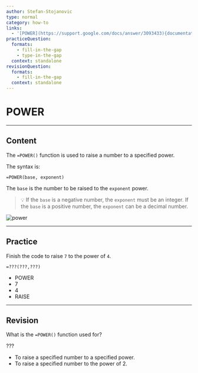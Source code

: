 ```yaml
---
author: Stefan-Stojanovic
type: normal
category: how-to
links:
  - '[POWER](https://support.google.com/docs/answer/3093433){documentation}'
practiceQuestion:
  formats:
    - fill-in-the-gap
    - type-in-the-gap
  context: standalone
revisionQuestion:
  formats:
    - fill-in-the-gap
  context: standalone
---
```


# POWER


---

## Content

The `=POWER()` function is used to raise a number to a specified power.

The syntax is:

```plain-text
=POWER(base, exponent)
```

The `base` is the number to be raised to the `exponent` power.

> 💡 If the `base` is a negative number, the `exponent` must be an integer. If the `base` is a positive number, the `exponent` can be a decimal number.

![power](https://img.enkipro.com/99603e17e5ed277f0873d1bffa238a05.png)


---

## Practice

Finish the code to raise `7` to the power of `4`.

```plain-text
=???(???,???)
```

- POWER
- 7
- 4
- RAISE


---

## Revision

What is the `=POWER()` function used for?

???

- To raise a specified number to a specified power.
- To raise a specified number to the power of 2.
